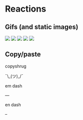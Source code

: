 # Reactions

## Gifs (and static images)

<img src="https://amhouse.github.io/blog/media/react-andy.gif"/>

<img src="https://amhouse.github.io/blog/media/react-knee_slap.gif"/>

<img src="https://amhouse.github.io/blog/media/react-awkward.png"/>

<img src="https://amhouse.github.io/blog/media/react-die.png"/>

<img src="https://amhouse.github.io/blog/media/react-harold.png"/>

## Copy/paste

copyshrug

¯\\\_(ツ)_/¯


em dash

—

en dash

–

